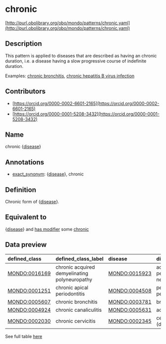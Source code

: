 # chronic 

[http://purl.obolibrary.org/obo/mondo/patterns/chronic.yaml](http://purl.obolibrary.org/obo/mondo/patterns/chronic.yaml)
## Description 

This pattern is applied to diseases that are described as having an chronic duration, i.e. a disease having a slow progressive course of indefinite duration.

Examples: [chronic bronchitis](http://purl.obolibrary.org/obo/MONDO_0005607), [chronic hepatitis B virus infection](http://purl.obolibrary.org/obo/MONDO_0005366)
## Contributors 
* [https://orcid.org/0000-0002-6601-2165](https://orcid.org/0000-0002-6601-2165) 
* [https://orcid.org/0000-0001-5208-3432](https://orcid.org/0000-0001-5208-3432) 
## Name 

chronic {[disease](http://purl.obolibrary.org/obo/MONDO_0000001)}

## Annotations 

* [exact_synonym](http://www.geneontology.org/formats/oboInOwl#hasExactSynonym): {[disease](http://purl.obolibrary.org/obo/MONDO_0000001)}, chronic

## Definition 

Chronic form of {[disease](http://purl.obolibrary.org/obo/MONDO_0000001)}.

## Equivalent to 

{[disease](http://purl.obolibrary.org/obo/MONDO_0000001)} and [has modifier](http://purl.obolibrary.org/obo/RO_0002573) some [chronic](http://purl.obolibrary.org/obo/PATO_0001863)

## Data preview 
| defined_class                                | defined_class_label                           | disease                                      | disease_label                  |
|:---------------------------------------------|:----------------------------------------------|:---------------------------------------------|:-------------------------------|
| [MONDO:0016169](http://purl.obolibrary.org/obo/MONDO_0016169) | chronic acquired demyelinating polyneuropathy | [MONDO:0015923](http://purl.obolibrary.org/obo/MONDO_0015923) | acquired peripheral neuropathy |
| [MONDO:0001251](http://purl.obolibrary.org/obo/MONDO_0001251) | chronic apical periodontitis                  | [MONDO:0004508](http://purl.obolibrary.org/obo/MONDO_0004508) | periapical periodontitis       |
| [MONDO:0005607](http://purl.obolibrary.org/obo/MONDO_0005607) | chronic bronchitis                            | [MONDO:0003781](http://purl.obolibrary.org/obo/MONDO_0003781) | bronchitis                     |
| [MONDO:0004924](http://purl.obolibrary.org/obo/MONDO_0004924) | chronic canaliculitis                         | [MONDO:0005631](http://purl.obolibrary.org/obo/MONDO_0005631) | actinomycosis                  |
| [MONDO:0002030](http://purl.obolibrary.org/obo/MONDO_0002030) | chronic cervicitis                            | [MONDO:0002345](http://purl.obolibrary.org/obo/MONDO_0002345) | cervicitis (disease)           |

See full table [here](https://github.com/monarch-initiative/mondo/blob/master/src/patterns/data/matches/chronic.tsv) 
